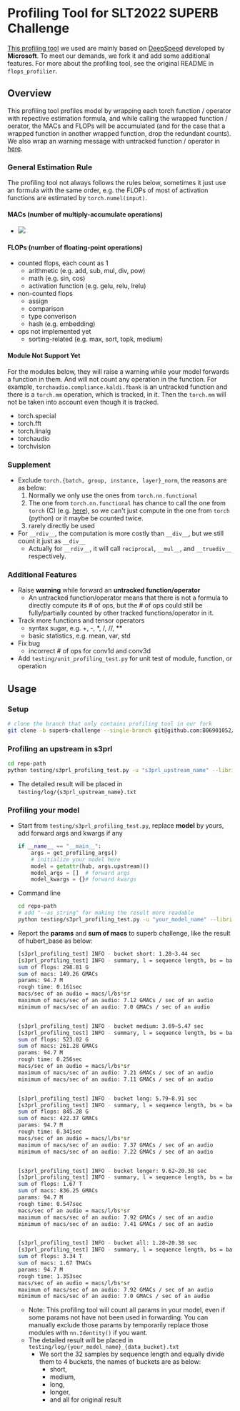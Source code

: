# Profiling Tool for SLT2022 SUPERB Challenge

[This profiling tool](https://github.com/B06901052/DeepSpeed/tree/superb-challenge/flops_profiler) we used are mainly based on [DeepSpeed](https://github.com/microsoft/DeepSpeed/tree/master/deepspeed/profiling/flops_profiler) developed by **Microsoft**. To meet our demands, we fork it and add some additional features. For more about the profiling tool, see the original README in `flops_profilier`.

## Overview

This profiling tool profiles model by wrapping each torch function / operator with repective estimation formula, and while calling the wrapped function / oerator, the MACs and FLOPs will be accumulated (and for the case that a wrapped function in another wrapped function, drop the redundant counts). We also wrap an warning message with untracked function / operator in [here](#module-not-support-yet).

### General Estimation Rule

The profiling tool not always follows the rules below, sometimes it just use an formula with the same order, e.g. the FLOPs of most of activation functions are estimated by `torch.numel(input)`.

#### MACs (number of multiply-accumulate operations)

- <img src="https://render.githubusercontent.com/render/math?math=MACs=num(a \times b %2b c)\approx FLOPs\div 2">

#### FLOPs (number of floating-point operations)

- counted flops, each count as 1
  - arithmetic (e.g. add, sub, mul, div, pow)
  - math (e.g. sin, cos)
  - activation function (e.g. gelu, relu, lrelu)
- non-counted flops
  - assign
  - comparison
  - type converison
  - hash (e.g. embedding)
- ops not implemented yet
  - sorting-related (e.g. max, sort, topk, medium)

#### Module Not Support Yet

For the modules below, they will raise a warning while your model forwards a function in them. And will not count any operation in the function. For example, `torchaudio.compliance.kaldi.fbank` is an untracked function and there is a `torch.mm` operation, which is tracked, in it. Then the `torch.mm` will not be taken into account even though  it is tracked.

- torch.special
- torch.fft
- torch.linalg
- torchaudio
- torchvision

### Supplement

- Exclude `torch.{batch, group, instance, layer}_norm`, the reasons are as below:
  1. Normally we only use the ones from `torch.nn.functional`
  2. The one from `torch.nn.functional` has chance to call the one from `torch` (C) (e.g. [here](https://pytorch.org/docs/stable/_modules/torch/nn/functional.html#group_norm)), so we can't just compute in the one from `torch` (python) or it maybe be counted twice.
  3. rarely directly be used
- For `__rdiv__`, the computation is more costly than `__div__`, but we still count it just as `__div__`
  - Actually for `__rdiv__`, it will call `reciprocal`, `__mul__`, and `__truediv__` respectively.

### Additional Features

- Raise **warning** while forward an **untracked function/operator**
  - An untracked function/operator means that there is not a formula to directly compute its # of ops, but the # of ops could still be fully/partially counted by other tracked functions/operator in it.
- Track more functions and tensor operators
  - syntax sugar, e.g. +, -, *, /, //, **
  - basic statistics, e.g. mean, var, std
- Fix bug
  - incorrect # of ops for conv1d and conv3d
- Add `testing/unit_profiling_test.py` for unit test of module, function, or operation

## Usage

### Setup

```bash
# clone the branch that only contains profiling tool in our fork
git clone -b superb-challenge --single-branch git@github.com:B06901052/DeepSpeed.git
```

### Profiling an upstream in s3prl

```bash
cd repo-path
python testing/s3prl_profiling_test.py -u "s3prl_upstream_name" --libri_root "libri_root"
```

- The detailed result will be placed in `testing/log/{s3prl_upstream_name}.txt`

### Profiling your model

- Start from `testing/s3prl_profiling_test.py`, replace **model** by yours, add forward args and kwargs if any

  ```python
  if __name__ == "__main__":
      args = get_profiling_args()
      # initialize your model here
      model = getattr(hub, args.upstream)()
      model_args = []  # forward args
      model_kwargs = {}# forward kwargs
  ```

- Command line

  ```bash
  cd repo-path
  # add "--as_string" for making the result more readable
  python testing/s3prl_profiling_test.py -u "your_model_name" --libri_root "libri_root"
  ```

- Report the **params** and **sum of macs** to superb challenge, like the result of hubert_base as below:

  ```bash
  [s3prl_profiling_test] INFO - bucket short: 1.28~3.44 sec
  [s3prl_profiling_test] INFO - summary, l = sequence length, bs = batch size, sr = sample rate
  sum of flops: 298.81 G
  sum of macs: 149.26 GMACs
  params: 94.7 M
  rough time: 0.161sec
  macs/sec of an audio = macs/l/bs*sr
  maximum of macs/sec of an audio: 7.12 GMACs / sec of an audio
  minimum of macs/sec of an audio: 7.0 GMACs / sec of an audio


  [s3prl_profiling_test] INFO - bucket medium: 3.69~5.47 sec
  [s3prl_profiling_test] INFO - summary, l = sequence length, bs = batch size, sr = sample rate
  sum of flops: 523.02 G
  sum of macs: 261.28 GMACs
  params: 94.7 M
  rough time: 0.256sec
  macs/sec of an audio = macs/l/bs*sr
  maximum of macs/sec of an audio: 7.21 GMACs / sec of an audio
  minimum of macs/sec of an audio: 7.11 GMACs / sec of an audio


  [s3prl_profiling_test] INFO - bucket long: 5.79~8.91 sec
  [s3prl_profiling_test] INFO - summary, l = sequence length, bs = batch size, sr = sample rate
  sum of flops: 845.28 G
  sum of macs: 422.37 GMACs
  params: 94.7 M
  rough time: 0.341sec
  macs/sec of an audio = macs/l/bs*sr
  maximum of macs/sec of an audio: 7.37 GMACs / sec of an audio
  minimum of macs/sec of an audio: 7.22 GMACs / sec of an audio


  [s3prl_profiling_test] INFO - bucket longer: 9.62~20.38 sec
  [s3prl_profiling_test] INFO - summary, l = sequence length, bs = batch size, sr = sample rate
  sum of flops: 1.67 T
  sum of macs: 836.25 GMACs
  params: 94.7 M
  rough time: 0.547sec
  macs/sec of an audio = macs/l/bs*sr
  maximum of macs/sec of an audio: 7.92 GMACs / sec of an audio
  minimum of macs/sec of an audio: 7.41 GMACs / sec of an audio


  [s3prl_profiling_test] INFO - bucket all: 1.28~20.38 sec
  [s3prl_profiling_test] INFO - summary, l = sequence length, bs = batch size
  sum of flops: 3.34 T
  sum of macs: 1.67 TMACs
  params: 94.7 M
  rough time: 1.353sec
  macs/sec of an audio = macs/l/bs*sr
  maximum of macs/sec of an audio: 7.92 GMACs / sec of an audio
  minimum of macs/sec of an audio: 7.0 GMACs / sec of an audio
  ```

  - Note: This profiling tool will count all params in your model, even if some params not have not been used in forwarding. You can manually exclude those params by temporarily replace those modules with `nn.Identity()` if you want.
  - The detailed result will be placed in `testing/log/{your_model_name}_{data_bucket}.txt`
    - We sort the 32 samples by sequence length and equally divide them to 4 buckets, the names of buckets are as below:
      - short,
      - medium,
      - long,
      - longer,
      - and all for original result
